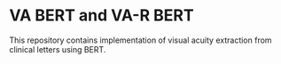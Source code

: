 # VA BERT and VA-R BERT

This repository contains implementation of visual acuity extraction from clinical letters using BERT.

